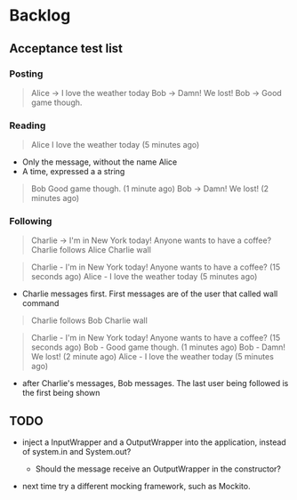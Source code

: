 # Backlog

## Acceptance test list

### Posting
 
> Alice -> I love the weather today
> Bob -> Damn! We lost!
> Bob -> Good game though.

### Reading

> Alice
> I love the weather today (5 minutes ago)

* Only the message, without the name Alice
* A time, expressed a a string

> Bob
> Good game though. (1 minute ago)
> Bob -> Damn! We lost! (2 minutes ago)

### Following

> Charlie -> I'm in New York today! Anyone wants to have a coffee?
> Charlie follows Alice
> Charlie wall

> Charlie - I'm in New York today! Anyone wants to have a coffee? (15 seconds ago)
> Alice - I love the weather today (5 minutes ago)

* Charlie messages first. First messages are of the user that called wall command

> Charlie follows Bob
> Charlie wall

> Charlie - I'm in New York today! Anyone wants to have a coffee? (15 seconds ago)
> Bob - Good game though. (1 minutes ago)
> Bob - Damn! We lost! (2 minute ago)
> Alice - I love the weather today (5 minutes ago)

* after Charlie's messages, Bob messages. The last user being followed is the first being shown

## TODO

* inject a InputWrapper and a OutputWrapper into the application, instead of system.in and System.out?
  * Should the message receive an OutputWrapper in the constructor?

* next time try a different mocking framework, such as Mockito.